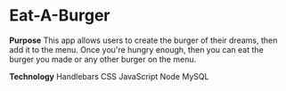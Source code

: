 # Eat-A-Burger
**Purpose**
This app allows users to create the burger of their dreams, then add it to the menu. Once you're hungry enough, then you can eat the burger you made or any other burger on the menu.

**Technology**
Handlebars
CSS
JavaScript
Node
MySQL
